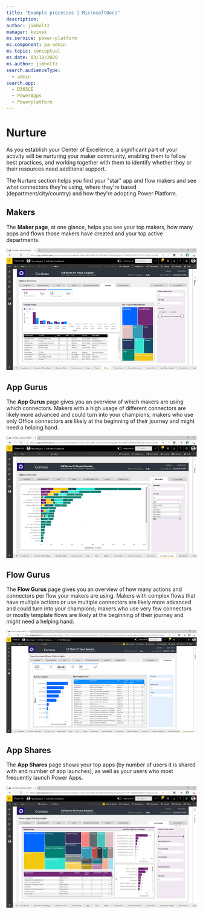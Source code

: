 ```yaml
---
title: "Example processes | MicrosoftDocs"
description: 
author: jimholtz
manager: kvivek
ms.service: power-platform
ms.component: pa-admin
ms.topic: conceptual
ms.date: 03/18/2020
ms.author: jimholtz
search.audienceType: 
  - admin
search.app: 
  - D365CE
  - PowerApps
  - Powerplatform
---
```

# Nurture

As you establish your Center of Excellence, a significant part of your activity will be nurturing your maker community, enabling them to follow best practices, and working together with them to identify whether they or their resources need additional support.

The Nurture section helps you find your "star" app and flow makers and see what connectors they're using, where they're based (department/city/country) and how they're adopting Power Platform.

## Makers

The **Maker page**, at one glance, helps you see your top makers, how many apps and flows those makers have created and your top active departments.

![Makers](media/pb7.png)

## App Gurus

The **App Gurus** page gives you an overview of which makers are using which connectors. Makers with a high usage of different connectors are likely more
advanced and could turn into your champions; makers who use only Office
connectors are likely at the beginning of their journey and might need a helping
hand.

![App Gurus](media/pb11.png)

## Flow Gurus

The **Flow Gurus** page gives you an overview of how many actions and connectors
per flow your makers are using. Makers with complex flows that have multiple
actions or use multiple connectors are likely more advanced and could turn into
your champions; makers who use very few connectors or mostly template flows are
likely at the beginning of their journey and might need a helping hand.

![Flow Gurus](media/pb20.png)

## App Shares

The **App Shares** page shows your top apps (by number of users it is shared
with and number of app launches), as well as your users who most frequently launch Power
Apps.

![App Shares](media/pb19.png)
